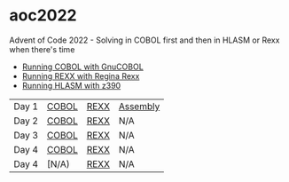 # aoc2022
Advent of Code 2022 - Solving in COBOL first and then in HLASM or Rexx when there's time

* [Running COBOL with GnuCOBOL](https://gnucobol.sourceforge.io/)
* [Running REXX with Regina Rexx](https://regina-rexx.sourceforge.io/)
* [Running HLASM with z390](https://github.com/z390development/z390)

|        |       |      |          |
| :---   | :---  | :--- | :---     |
| Day 1  | [COBOL](https://github.com/Sjoelander/aoc2022/blob/main/day1/DAY1.cbl)  | [REXX](https://github.com/Sjoelander/aoc2022/blob/main/day1/DAY1.rexx) | [Assembly](https://github.com/Sjoelander/aoc2022/blob/main/day1/DAY1.asm) | 
| Day 2  | [COBOL](https://github.com/Sjoelander/aoc2022/blob/main/day2/DAY2.cbl)  | [REXX](https://github.com/Sjoelander/aoc2022/blob/main/day2/DAY2.rexx) | N/A |
| Day 3  | [COBOL](https://github.com/Sjoelander/aoc2022/blob/main/day3/DAY3.cbl)  | [REXX](https://github.com/Sjoelander/aoc2022/blob/main/day3/DAY3.rexx) | N/A |
| Day 4  | [COBOL](https://github.com/Sjoelander/aoc2022/blob/main/day4/DAY4.cbl)  | [REXX](https://github.com/Sjoelander/aoc2022/blob/main/day4/DAY4.rexx) | N/A |
| Day 4  | [N/A)  | [REXX](https://github.com/Sjoelander/aoc2022/blob/main/day5/DAY5.rexx) | N/A |

